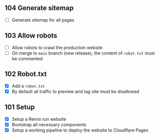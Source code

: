 ## 104 Generate sitemap
- [ ] Generate sitemap for all pages

## 103 Allow robots
- [ ] Allow robots to crawl the production website
- [ ] On merge to `main` branch (new release), the content of `robot.txt` must be commented

## 102 Robot.txt
- [x] Add a `robot.txt`
- [x] By default all traffic to preview and tag site must be disallowed

## 101 Setup
- [x] Setup a Remix run website
- [x] Bootstrap all necessary components
- [x] Setup a working pipeline to deploy the website to Cloudflare Pages
